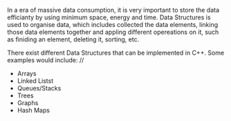  In a era of massive data consumption, it is very important to store the data efficianty by using minimum space, energy and time. Data Structures is used to organise data, which includes collected the data elements, linking those data elements together and appling different opereations on it, such as finiding an element, deleting it, sorting, etc.
  
  There exist different Data Structures that can be implemented in C++. Some examples would include:
  //
   -   Arrays
   -   Linked Listst
   -   Queues/Stacks
   -   Trees
   -   Graphs
   -   Hash Maps


